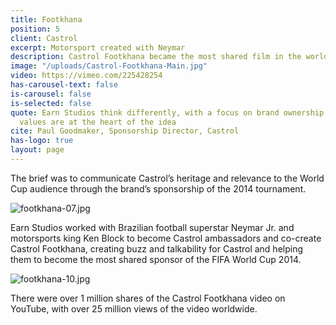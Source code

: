 ```yaml
---
title: Footkhana
position: 5
client: Castrol
excerpt: Motorsport created with Neymar
description: Castrol Footkhana became the most shared film in the world
image: "/uploads/Castrol-Footkhana-Main.jpg"
video: https://vimeo.com/225428254
has-carousel-text: false
is-carousel: false
is-selected: false
quote: Earn Studios think differently, with a focus on brand ownership where the brand’s
  values are at the heart of the idea
cite: Paul Goodmaker, Sponsorship Director, Castrol
has-logo: true
layout: page
---
```


The brief was to communicate Castrol’s heritage and relevance to the World Cup audience through the brand’s sponsorship of the 2014 tournament.

![footkhana-07.jpg](/uploads/footkhana-07.jpg)

Earn Studios worked with Brazilian football superstar Neymar Jr. and motorsports king Ken Block to become Castrol ambassadors and co-create Castrol Footkhana, creating buzz and talkability for Castrol and helping them to become the most shared sponsor of the FIFA World Cup 2014.

![footkhana-10.jpg](/uploads/footkhana-10.jpg)

There were over 1 million shares of the Castrol Footkhana video on YouTube, with over 25 million views of the video worldwide.